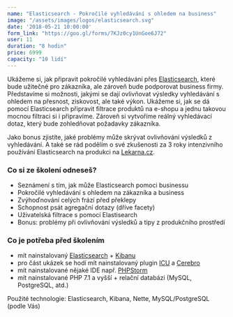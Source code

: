 ```yaml
---
name: "Elasticsearch - Pokročilé vyhledávání s ohledem na business"
image: "/assets/images/logos/elasticsearch.svg"
date: '2018-05-21 10:00:00'
form_link: "https://goo.gl/forms/7KJz0cy1UnGoe6J72"
user: 11
duration: "8 hodin"
price: 6999
capacity: "10 lidí"
---
```


Ukážeme si, jak připravit pokročilé vyhledávání přes <a href="https://www.elastic.co/products/elasticsearch">Elasticsearch</a>, které bude užitečné pro zákazníka, ale zároveň bude podporovat business firmy. Představíme si možnosti, jakými se dají ovlivňovat výsledky vyhledávání s ohledem na přesnost, ziskovost, ale také výkon. Ukážeme si, jak se dá pomocí Elasticsearch připravit filtrace produktů na e-shopu a jednu takovou mocnou filtraci si i připravíme. Zároveň si vytvoříme reálný vyhledávací dotaz, který bude zohledňovat požadavky zákazníka.

Jako bonus zjistíte, jaké problémy může skrývat ovlivňování výsledků z vyhledávání. A také se rád podělím o své zkušenosti za 3 roky intenzivního používání Elasticsearch na produkci na [Lekarna.cz](https://www.lekarna.cz/).

### Co si ze školení odneseš?

- Seznámení s tím, jak může Elasticsearch pomoci businessu
- Pokročilé vyhledávání s ohledem na zákazníka a business
- Zvýhoďnování celých frází před překlepy
- Schopnost psát agregační dotazy (dříve facety)
- Uživatelská filtrace s pomocí Elastisearch
- Bonus: problémy při ovlivňování výsledků a tipy z produkčního prostředí


### Co je potřeba před školením

- mít nainstalovaný [Elasticsearch](https://www.elastic.co/downloads/elasticsearch) + [Kibanu](https://www.elastic.co/downloads/kibana)
- pro část ukázek se hodí mít nainstalovaný plugin [ICU](https://www.elastic.co/guide/en/elasticsearch/plugins/current/analysis-icu.html) a [Cerebro](https://github.com/lmenezes/cerebro)
- mít nainstalované nějaké IDE např. [PHPStorm](https://www.jetbrains.com/phpstorm/download/)
- mít nainstalované PHP 7.1 a vyšší + relační databázi (MySQL, PostgreSQL, atd.)

Použité technologie: Elasticsearch, Kibana, Nette, MySQL/PostgreSQL (podle Vás)
